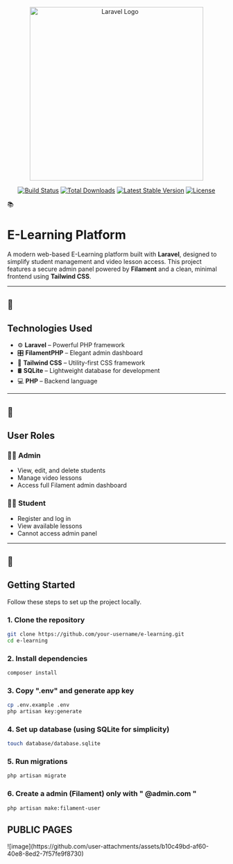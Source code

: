 <p align="center"><a href="https://laravel.com" target="_blank"><img src="https://raw.githubusercontent.com/laravel/art/master/logo-lockup/5%20SVG/2%20CMYK/1%20Full%20Color/laravel-logolockup-cmyk-red.svg" width="400" alt="Laravel Logo"></a></p>

<p align="center">
<a href="https://github.com/laravel/framework/actions"><img src="https://github.com/laravel/framework/workflows/tests/badge.svg" alt="Build Status"></a>
<a href="https://packagist.org/packages/laravel/framework"><img src="https://img.shields.io/packagist/dt/laravel/framework" alt="Total Downloads"></a>
<a href="https://packagist.org/packages/laravel/framework"><img src="https://img.shields.io/packagist/v/laravel/framework" alt="Latest Stable Version"></a>
<a href="https://packagist.org/packages/laravel/framework"><img src="https://img.shields.io/packagist/l/laravel/framework" alt="License"></a>
</p>
📚 <h1>E-Learning Platform</h1>

A modern web-based E-Learning platform built with **Laravel**, designed to simplify student management and video lesson access. This project features a secure admin panel powered by **Filament** and a clean, minimal frontend using **Tailwind CSS**.

---

## 🔧 <h2>Technologies Used</h2>

- ⚙️ **Laravel** – Powerful PHP framework
- 🎛️ **FilamentPHP** – Elegant admin dashboard
- 🎨 **Tailwind CSS** – Utility-first CSS framework
- 🛢️ **SQLite** – Lightweight database for development
- 💻 **PHP** – Backend language

---

## 👥 <h2>User Roles</h2>

### 🧑‍🏫 Admin
- View, edit, and delete students
- Manage video lessons
- Access full Filament admin dashboard

### 👨‍🎓 Student
- Register and log in
- View available lessons
- Cannot access admin panel

---

## 🚀 <h2>Getting Started</h2>

Follow these steps to set up the project locally.

### 1. Clone the repository
```bash
git clone https://github.com/your-username/e-learning.git
cd e-learning
```
### 2. Install dependencies
```bash
composer install
```
### 3. Copy ".env" and generate app key
```bash
cp .env.example .env
php artisan key:generate
```

### 4. Set up database (using SQLite for simplicity)
```bash
touch database/database.sqlite
```
### 5. Run migrations
```bash
php artisan migrate
```
### 6. Create a admin (Filament) only with  " @admin.com "
```bash
php artisan make:filament-user
```

<h2> PUBLIC PAGES </h2>
![image](https://github.com/user-attachments/assets/b10c49bd-af60-40e8-8ed2-7f57fe9f8730)


